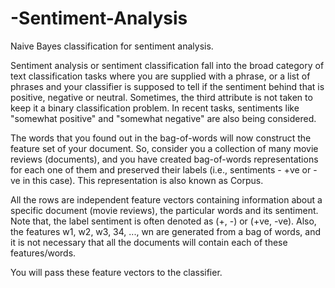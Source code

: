 # -Sentiment-Analysis
Naive Bayes classification for sentiment analysis.


Sentiment analysis or sentiment classification fall into the broad category of text classification tasks where you are supplied with a phrase, or a list of phrases and your classifier is supposed to tell if the sentiment behind that is positive, negative or neutral. Sometimes, the third attribute is not taken to keep it a binary classification problem. In recent tasks, sentiments like "somewhat positive" and "somewhat negative" are also being considered.



The words that you found out in the bag-of-words will now construct the feature set of your document. So, consider you a collection of many movie reviews (documents), and you have created bag-of-words representations for each one of them and preserved their labels (i.e., sentiments - +ve or -ve in this case). 
This representation is also known as Corpus.

All the rows are independent feature vectors containing information about a specific document (movie reviews), the particular words and its sentiment. Note that, the label sentiment is often denoted as (+, -) or (+ve, -ve). Also, the features w1, w2, w3, 34, ..., wn are generated from a bag of words, and it is not necessary that all the documents will contain each of these features/words.

You will pass these feature vectors to the classifier.
